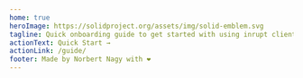 ```yaml
---
home: true
heroImage: https://solidproject.org/assets/img/solid-emblem.svg
tagline: Quick onboarding guide to get started with using inrupt client libraries
actionText: Quick Start →
actionLink: /guide/
footer: Made by Norbert Nagy with ❤️
---
```


<ToggleDarkMode/>